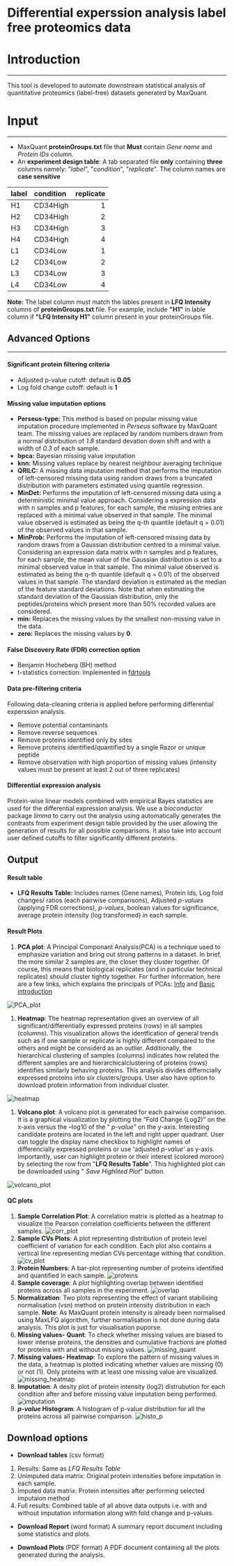 Differential experssion analysis label free proteomics data
===========================================================

# Introduction
------------

This tool is developed to automate downstream statistical analysis of
quantitative proteomics (label-free) datasets generated by MaxQuant.

# Input
-----

-   MaxQuant **proteinGroups.txt** file that **Must** contain *Gene
    name* and *Protein IDs* column.
-   An **experiment design table**: A tab separated file **only**
    containing **three** columns namely: "*label*", "*condition*",
    "*replicate*". The column names are **case sensitive**

<table>
<thead>
<tr class="header">
<th align="left">label</th>
<th align="left">condition</th>
<th align="right">replicate</th>
</tr>
</thead>
<tbody>
<tr class="odd">
<td align="left">H1</td>
<td align="left">CD34High</td>
<td align="right">1</td>
</tr>
<tr class="even">
<td align="left">H2</td>
<td align="left">CD34High</td>
<td align="right">2</td>
</tr>
<tr class="odd">
<td align="left">H3</td>
<td align="left">CD34High</td>
<td align="right">3</td>
</tr>
<tr class="even">
<td align="left">H4</td>
<td align="left">CD34High</td>
<td align="right">4</td>
</tr>
<tr class="odd">
<td align="left">L1</td>
<td align="left">CD34Low</td>
<td align="right">1</td>
</tr>
<tr class="even">
<td align="left">L2</td>
<td align="left">CD34Low</td>
<td align="right">2</td>
</tr>
<tr class="odd">
<td align="left">L3</td>
<td align="left">CD34Low</td>
<td align="right">3</td>
</tr>
<tr class="even">
<td align="left">L4</td>
<td align="left">CD34Low</td>
<td align="right">4</td>
</tr>
</tbody>
</table>

**Note:** The label column must match the lables present in **LFQ
Intensity** columns of **proteinGroups.txt** file. For example, include
**"H1"** in lable column if **"LFQ Intensity H1"** column present in
your proteinGroups file.

## Advanced Options
----------------

#### Significant protein filtering criteria

-   Adjusted p-value cutoff: default is **0.05**
-   Log fold change cutoff: default is **1**

#### Missing value imputation options

-   **Perseus-type:** This method is based on popular missing value
    imputation procedure implemented in *Perseus* software by MaxQuant
    team. The missing values are replaced by random numbers drawn from a
    normal distribution of *1.8* standard devation down shift and with a
    width of *0.3* of each sample.
-   **bpca:** Bayesian missing value imputation
-   **knn:** Missing values replace by nearest neighbour averaging
    technique
-   **QRILC:** A missing data imputation method that performs the
    imputation of left-censored missing data using random draws from a
    truncated distribution with parameters estimated using quantile
    regression.
-   **MinDet:** Performs the imputation of left-censored missing data
    using a deterministic minimal value approach. Considering a
    expression data with n samples and p features, for each sample, the
    missing entries are replaced with a minimal value observed in that
    sample. The minimal value observed is estimated as being the q-th
    quantile (default q = 0.01) of the observed values in that sample.
-   **MinProb:** Performs the imputation of left-censored missing data
    by random draws from a Gaussian distribution centred to a minimal
    value. Considering an expression data matrix with n samples and p
    features, for each sample, the mean value of the Gaussian
    distribution is set to a minimal observed value in that sample. The
    minimal value observed is estimated as being the q-th quantile
    (default q = 0.01) of the observed values in that sample. The
    standard deviation is estimated as the median of the feature
    standard deviations. Note that when estimating the standard
    deviation of the Gaussian distribution, only the peptides/proteins
    which present more than 50% recorded values are considered.
-   **min:** Replaces the missing values by the smallest non-missing
    value in the data.
-   **zero:** Replaces the missing values by **0**.

#### False Discovery Rate (FDR) correction option

-   Benjamin Hocheberg (BH) method
-   t-statistics correction: Implemented in
    [fdrtools](http://strimmerlab.org/software/fdrtool/)

#### Data pre-filtering criteria

Following data-cleaning criteria is applied before performing
differential experssion analysis.

-   Remove potential contaminants
-   Remove reverse sequences
-   Remove proteins identified only by sites
-   Remove proteins identified/quantified by a single Razor or unique
    peptide
-   Remove observation with high proportion of missing values (intensity
    values must be present at least 2 out of three replicates)

#### Differential expression analysis

Protein-wise linear models combined with empirical Bayes statistics are
used for the differential expression analysis. We use a *bioconductor*
package *limma* to carry out the analysis using automatically generates
the contrasts from experiment design table provided by the user allowing
the generation of results for all possible comparisons. It also take
into account user defined cutoffs to filter significantly different
proteins.

Output
------

#### Result table

-   **LFQ Results Table:** Includes names (Gene names), Protein Ids, Log
    fold changes/ ratios (each pairwise comparisons), Adjusted
    *p-values* (applying FDR corrections), *p-values*, boolean values
    for significance, average protein intensity (log transformed) in
    each sample.

#### Result Plots

1.  **PCA plot**: A Principal Componant Analysis(PCA) is a technique
    used to emphasize variation and bring out strong patterns in a
    dataset. In brief, the more similar 2 samples are, the closer they
    cluster together. Of course, this means that biological replicates
    (and in particular technical replicates) should cluster tightly
    together. For further information, here are a few links, which
    explains the principals of PCAs:
    [Info](ttp://ordination.okstate.edu/PCA.htm) and [Basic
    introduction](http://setosa.io/ev/principal-component-analysis/)

![PCA\_plot](PCA_plot.png)

1.  **Heatmap**: The heatmap representation gives an overview of all
    significant/differentially expressed proteins (rows) in all samples
    (columns). This visualization allows the identfication of general
    trends such as if one sample or replicate is highly different
    compared to the others and might be considerd as an outlier.
    Additionally, the hierarchical clustering of samples (columns)
    indicates how related the different samples are and
    hierarchicalclustering of proteins (rows) identifies similarly
    behaving proteins. This analysis divides differncially expressed
    proteins into *six* clusters/groups. User also have option to
    download protein information from individual cluster.

![heatmap](heatmap.png)

1.  **Volcano plot**: A volcano plot is generated for each pairwise
    comparison. It is a graphical visualization by plotting the “Fold
    Change (Log2)” on the x-axis versus the –log10 of the “ *p-value*”
    on the y-axis. Interesting candidate proteins are located in the
    left and right upper quadrant. User can toggle the display name
    checkbox to highlight names of differencially expressed proteins or
    use 'adjusted *p-value*' as y-axis. Importantly, user can highlight
    protein or their interest (colored moroon) by selecting the row from
    "**LFQ Results Table**". This highlighted plot can be downloaded
    using " *Save Highlited Plot*" button.

![volcano\_plot](volcano_plot.png)

#### QC plots

1.  **Sample Correlation Plot**: A correlation matrix is plotted as a
    heatmap to visualize the Pearson correlation coefficients between
    the different samples. ![corr\_plot](correlation_plot.png)
2.  **Sample CVs Plots**: A plot representing distribution of protein
    level coefficient of variation for each condition. Each plot also
    contains a vertical line representing median CVs percentage withing
    that condition. ![cv\_plot](CV_plot.png)
3.  **Protein Numbers**: A bar-plot representing number of proteins
    identified and quantified in each sample.
    ![proteins](Protein_number.png)
4.  **Sample coverage**: A plot highlighting overlap between identified
    proteins across all samples in the experiment.
    ![overlap](Protein_overlap.png)
5.  **Normalization**: Two plots representing the effect of variant
    stabilising normalisation (vsn) method on protein intensity
    distribution in each sample. **Note**: As MaxQuant protein intensity
    is already been normalised using MaxLFQ algorithm, further
    normalisation is not done during data analysis. This plot is just
    for visualisation puporse.  
6.  **Missing values- Quant**: To check whether missing values are
    biased to lower intense proteins, the densities and cumulative
    fractions are plotted for proteins with and without missing values.
    ![missing\_quant](missing_quant.png)
7.  **Missing values- Heatmap**: To explore the pattern of missing
    values in the data, a heatmap is plotted indicating whether values
    are missing (0) or not (1). Only proteins with at least one missing
    value are visualized. ![missing\_heatmap](missing_heatmap.png)
8.  **Imputation**: A desity plot of protein intensity (log2)
    distrubution for each condition after and before missing value
    imputation being performed. ![imputation](imputation.png)
9.  ***p-value* Histogram**: A histogram of p-value distribution for all
    the proteins across all pairwise comparison.
    ![histo\_p](pvalue_hist.png)

## Download options

-   **Download tables** (csv format)

1.  Results: Same as *LFQ Results Table*
2.  Unimputed data matrix: Original protein intensities before
    imputation in each sample.
3.  Imputed data matrix: Protein intensities after performing selected
    imputaion method
4.  Full results: Combined table of all above data outputs i.e. with and
    without imputation information along with fold change and p-values.

-   **Download Report** (word format) A summary report document
    including some statistics and plots.

-   **Download Plots** (PDF format) A PDF document containing all the
    plots generated during the analysis.
